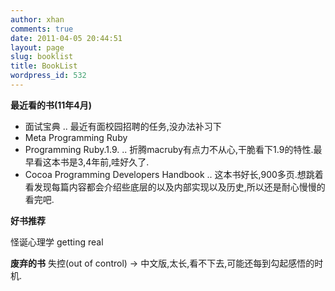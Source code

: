 ```yaml
---
author: xhan
comments: true
date: 2011-04-05 20:44:51
layout: page
slug: booklist
title: BookList
wordpress_id: 532
---
```


**最近看的书(11年4月)**
* 面试宝典
  .. 最近有面校园招聘的任务,没办法补习下
* Meta Programming Ruby
* Programming Ruby.1.9. 
  .. 折腾macruby有点力不从心,干脆看下1.9的特性.最早看这本书是3,4年前,哇好久了.
* Cocoa Programming Developers Handbook
  .. 这本书好长,900多页.想跳着看发现每篇内容都会介绍些底层的以及内部实现以及历史,所以还是耐心慢慢的看完吧.

**好书推荐**

怪诞心理学
getting real 

**废弃的书**
失控(out of control) -> 中文版,太长,看不下去,可能还每到勾起感悟的时机.
